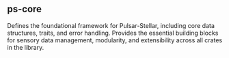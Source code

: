 ## ps-core

Defines the foundational framework for Pulsar-Stellar, including core data structures, traits, and error handling. Provides the essential building blocks for sensory data management, modularity, and extensibility across all crates in the library.